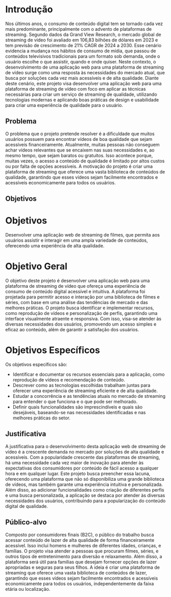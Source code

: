 # Introdução

Nos últimos anos, o consumo de conteúdo digital tem se tornado cada vez mais predominante, principalmente com o advento de plataformas de streaming. Segundo dados da Grand View Research, o mercado global de streaming de vídeo foi avaliado em 106,83 bilhões de dólares em 2023 e tem previsão de crescimento de 21% CAGR de 2024 a 2030. Esse cenário evidencia a mudança nos hábitos de consumo de mídia, que passou de conteúdos televisivos tradicionais para um formato sob demanda, onde o usuário escolhe o que assistir, quando e onde quiser.
Neste contexto, o desenvolvimento de uma aplicação web para uma plataforma de streaming de vídeo surge como uma resposta às necessidades do mercado atual, que busca por soluções cada vez mais acessíveis e de alta qualidade. Diante deste cenário,  este projeto visa desenvolver uma aplicação web para uma plataforma de streaming de vídeo com foco em aplicar as técnicas necessárias para criar um serviço de streaming de qualidade, utilizando tecnologias modernas e aplicando boas práticas de design e usabilidade para criar uma experiência de qualidade para o usuário.

## Problema

O problema que o projeto pretende resolver é a dificuldade que muitos usuários possuem para encontrar vídeos de boa qualidade que sejam acessíveis financeiramente. Atualmente, muitas pessoas não conseguem achar vídeos relevantes que se encaixem nas suas necessidades e, ao mesmo tempo, que sejam baratos ou gratuitos. Isso acontece porque, muitas vezes, o acesso a conteúdo de qualidade é limitado por altos custos ou por falta de opções acessíveis. A motivação do projeto é criar uma plataforma de streaming que oferece uma vasta biblioteca de conteúdos de qualidade, garantindo que esses vídeos sejam facilmente encontrados e acessíveis economicamente para todos os usuários.

## Objetivos

# Objetivos
Desenvolver uma aplicação web de streaming de filmes, que permita aos usuários assistir e interagir em uma ampla variedade de conteúdos, oferecendo uma experiência de alta qualidade.

# Objetivo Geral
O objetivo deste projeto é desenvolver uma aplicação web para uma plataforma de streaming de vídeo que ofereça uma experiência de consumo de conteúdo digital acessível e intuitiva. A plataforma foi projetada para permitir acesso e interação por uma biblioteca de filmes e séries, com base em uma análise das tendências de mercado e das melhores práticas. O projeto busca identificar e implementar recursos, como reprodução de vídeos e personalização de perfis, garantindo uma interface visualmente atraente e responsiva. Com isso, visa-se atender às diversas necessidades dos usuários, promovendo um acesso simples e eficaz ao conteúdo, além de garantir a satisfação dos usuários.

# Objetivos Específicos
Os objetivos específicos são:

- Identificar e documentar os recursos essenciais para a aplicação, como reprodução de vídeos e recomendação de conteúdo.
- Descrever como as tecnologias escolhidas trabalham juntas para oferecer uma experiência de streaming eficiente e de alta qualidade.
- Estudar a concorrência e as tendências atuais no mercado de streaming para entender o que funciona e o que pode ser melhorado.
- Definir quais funcionalidades são imprescindíveis e quais são desejáveis, baseando-se nas necessidades identificadas e nas melhores práticas do setor.


## Justificativa

A justificativa para o desenvolvimento desta aplicação web de streaming de vídeo é a crescente demanda no mercado por soluções de alta qualidade e acessíveis. Com a popularidade crescente das plataformas de streaming, há uma necessidade cada vez maior de inovação para atender às expectativas dos consumidores por conteúdo de fácil acesso a qualquer hora e em qualquer lugar. Este projeto busca preencher essa lacuna, oferecendo uma plataforma que não só disponibiliza uma grande biblioteca de vídeos, mas também garante uma experiência intuitiva e personalizada. Além disso, ao adicionar funcionalidades como criação de diferentes perfis e uma busca personalizada, a aplicação se destaca por atender às diversas necessidades dos usuários, contribuindo para a popularização do conteúdo digital de qualidade.

## Público-alvo

Composto por consumidores finais (B2C), o público do trabalho busca acessar conteúdo de lazer de alta qualidade de forma financeiramente acessível. Isso inclui homens e mulheres de diferentes idades, crianças, e famílias. O projeto visa atender a pessoas que procuram filmes, séries, e outros tipos de entretenimento para diversão e relaxamento. Além disso, a plataforma será útil para famílias que desejam fornecer opções de lazer apropriadas e seguras para seus filhos. A ideia é criar uma plataforma de streaming que oferece uma vasta biblioteca de conteúdos de lazer, garantindo que esses vídeos sejam facilmente encontrados e acessíveis economicamente para todos os usuários, independentemente da faixa etária ou localização.

